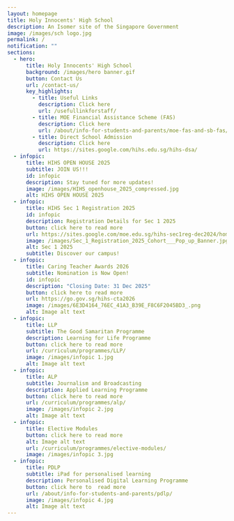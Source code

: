 ```yaml
---
layout: homepage
title: Holy Innocents' High School
description: An Isomer site of the Singapore Government
image: /images/sch logo.jpg
permalink: /
notification: ""
sections:
  - hero:
      title: Holy Innocents' High School
      background: /images/hero banner.gif
      button: Contact Us
      url: /contact-us/
      key_highlights:
        - title: Useful Links
          description: Click here
          url: /usefullinkforstaff/
        - title: MOE Financial Assistance Scheme (FAS)
          description: Click here
          url: /about/info-for-students-and-parents/moe-fas-and-sb-fas/
        - title: Direct School Admission
          description: Click here
          url: https://sites.google.com/hihs.edu.sg/hihs-dsa/
  - infopic:
      title: HIHS OPEN HOUSE 2025
      subtitle: JOIN US!!!
      id: infopic
      description: Stay tuned for more updates!
      image: /images/HIHS_openhouse_2025_compressed.jpg
      alt: HIHS OPEN HOUSE 2025
  - infopic:
      title: HIHS Sec 1 Registration 2025
      id: infopic
      description: Registration Details for Sec 1 2025
      button: click here to read more
      url: https://sites.google.com/moe.edu.sg/hihs-sec1reg-dec2024/home
      image: /images/Sec_1_Registration_2025_Cohort___Pop_up_Banner.jpg
      alt: Sec 1 2025
      subtitle: Discover our campus!
  - infopic:
      title: Caring Teacher Awards 2026
      subtitle: Nomination is Now Open!
      id: infopic
      description: "Closing Date: 31 Dec 2025"
      button: click here to read more
      url: https://go.gov.sg/hihs-cta2026
      image: /images/6E3D4164_76EC_41A3_B39E_F8C6F2045BD3_.png
      alt: Image alt text
  - infopic:
      title: LLP
      subtitle: The Good Samaritan Programme
      description: Learning for Life Programme
      button: click here to read more
      url: /curriculum/programmes/LLP/
      image: /images/infopic 1.jpg
      alt: Image alt text
  - infopic:
      title: ALP
      subtitle: Journalism and Broadcasting
      description: Applied Learning Programme
      button: click here to read more
      url: /curriculum/programmes/alp/
      image: /images/infopic 2.jpg
      alt: Image alt text
  - infopic:
      title: Elective Modules
      button: click here to read more
      alt: Image alt text
      url: /curriculum/programmes/elective-modules/
      image: /images/infopic 3.jpg
  - infopic:
      title: PDLP
      subtitle: iPad for personalised learning
      description: Personalised Digital Learning Programme
      button: click here to  read more
      url: /about/info-for-students-and-parents/pdlp/
      image: /images/infopic 4.jpg
      alt: Image alt text
---
```

